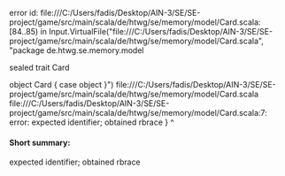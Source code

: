 error id: file:///C:/Users/fadis/Desktop/AIN-3/SE/SE-project/game/src/main/scala/de/htwg/se/memory/model/Card.scala:[84..85) in Input.VirtualFile("file:///C:/Users/fadis/Desktop/AIN-3/SE/SE-project/game/src/main/scala/de/htwg/se/memory/model/Card.scala", "package de.htwg.se.memory.model

sealed trait Card 

object Card {
    case object 
}")
file:///C:/Users/fadis/Desktop/AIN-3/SE/SE-project/game/src/main/scala/de/htwg/se/memory/model/Card.scala
file:///C:/Users/fadis/Desktop/AIN-3/SE/SE-project/game/src/main/scala/de/htwg/se/memory/model/Card.scala:7: error: expected identifier; obtained rbrace
}
^
#### Short summary: 

expected identifier; obtained rbrace